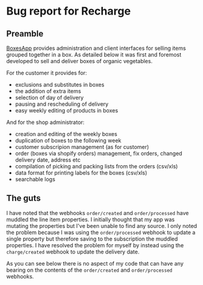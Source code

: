 # Bug report for Recharge

## Preamble

[BoxesApp](https://boxesapp.nz "BoxesApp Documentation") provides
administration and client interfaces for selling items grouped together in a
box. As detailed below it was first and foremost developed to sell and deliver
boxes of organic vegetables.

For the customer it provides for:

* exclusions and substitutes in boxes
* the addition of extra items
* selection of day of delivery
* pausing and rescheduling of delivery
* easy weekly editing of products in boxes

And for the shop administrator:

* creation and editing of the weekly boxes
* duplication of boxes to the following week
* customer subscripion management (as for customer)
* order (boxes via shopify orders)  management, fix orders, changed delivery date, address etc
* compilation of picking and packing lists from the orders (csv/xls)
* data format for printing labels for the boxes (csv/xls)
* searchable logs

## The guts

I have noted that the webhooks `order/created` and `order/processed` have
muddled the line item properties. I initially thought that my app was mutating
the properties but I've been unable to find any source. I only noted the
problem because I was using the `order/processed` webhook to update a single
property but therefore saving to the subscription the muddled properties. I
have resolved the problem for myself by instead using the `charge/created`
webhook to update the delivery date.

As you can see below there is no aspect of my code that can have any bearing on
the contents of the `order/created` and `order/processed` webhooks.

